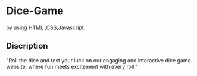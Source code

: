 # Dice-Game
by using HTML ,CSS,Javascript.
## Discription
"Roll the dice and test your luck on our engaging and interactive dice game website, where fun meets excitement with every roll."
